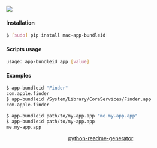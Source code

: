 <!--
https://pypi.org/project/readme-generator/
https://pypi.org/project/python-readme-generator/
-->

[![](https://img.shields.io/badge/OS-macOS-blue.svg?longCache=True)]()

#### Installation
```bash
$ [sudo] pip install mac-app-bundleid
```

#### Scripts usage
```bash
usage: app-bundleid app [value]
```

#### Examples
```bash
$ app-bundleid "Finder"
com.apple.finder
$ app-bundleid /System/Library/CoreServices/Finder.app
com.apple.finder
```

```bash
$ app-bundleid path/to/my-app.app "me.my-app.app"
$ app-bundleid path/to/my-app.app
me.my-app.app
```

<p align="center">
    <a href="https://pypi.org/project/python-readme-generator/">python-readme-generator</a>
</p>